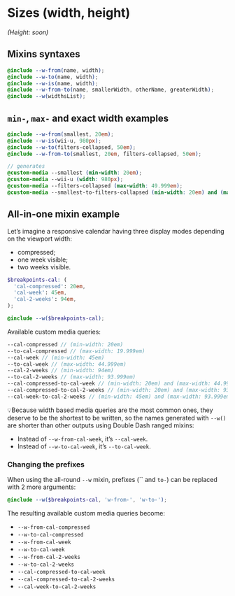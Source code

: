 # Sizes (width, height)

*(Height: soon)*

## Mixins syntaxes

```scss
@include --w-from(name, width);
@include --w-to(name, width);
@include --w-is(name, width);
@include --w-from-to(name, smallerWidth, otherName, greaterWidth);
@include --w(widthsList);
```

## `min-`, `max-` and exact width examples

```scss
@include --w-from(smallest, 20em);
@include --w-is(wii-u, 980px);
@include --w-to(filters-collapsed, 50em);
@include --w-from-to(smallest, 20em, filters-collapsed, 50em);

// generates
@custom-media --smallest (min-width: 20em);
@custom-media --wii-u (width: 980px);
@custom-media --filters-collapsed (max-width: 49.999em);
@custom-media --smallest-to-filters-collapsed (min-width: 20em) and (max-width: 49.999em);
```

## All-in-one mixin example

Let’s imagine a responsive calendar having three display modes depending on the viewport width:
- compressed;
- one week visible;
- two weeks visible.

```scss
$breakpoints-cal: (
  'cal-compressed': 20em,
  'cal-week': 45em,
  'cal-2-weeks': 94em,
);

@include --w($breakpoints-cal);
```

Available custom media queries:

```scss
--cal-compressed // (min-width: 20em)
--to-cal-compressed // (max-width: 19.999em)
--cal-week // (min-width: 45em)
--to-cal-week // (max-width: 44.999em)
--cal-2-weeks // (min-width: 94em)
--to-cal-2-weeks // (max-width: 93.999em)
--cal-compressed-to-cal-week // (min-width: 20em) and (max-width: 44.999em)
--cal-compressed-to-cal-2-weeks // (min-width: 20em) and (max-width: 93.999em)
--cal-week-to-cal-2-weeks // (min-width: 45em) and (max-width: 93.999em)
```

💡Because width based media queries are the most common ones, they deserve to be the shortest to be written, so the names generated with `--w()` are shorter than other outputs using Double Dash ranged mixins:
- Instead of `--w-from-cal-week`, it’s `--cal-week`.
- Instead of `--w-to-cal-week`, it’s `--to-cal-week`.

### Changing the prefixes

When using the all-round `--w` mixin, prefixes (`` and `to-`) can be replaced with 2 more arguments:

```scss
@include --w($breakpoints-cal, 'w-from-', 'w-to-');
```
The resulting available custom media queries become:
- `--w-from-cal-compressed`
- `--w-to-cal-compressed`
- `--w-from-cal-week`
- `--w-to-cal-week`
- `--w-from-cal-2-weeks`
- `--w-to-cal-2-weeks`
- `--cal-compressed-to-cal-week`
- `--cal-compressed-to-cal-2-weeks`
- `--cal-week-to-cal-2-weeks`
